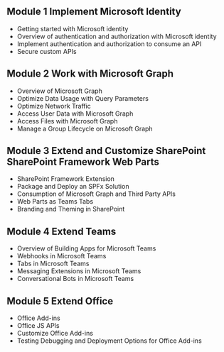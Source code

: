 ## Module 1 Implement Microsoft Identity

- Getting started with Microsoft identity
- Overview of authentication and authorization with Microsoft identity
- Implement authentication and authorization to consume an API
- Secure custom APIs

## Module 2 Work with Microsoft Graph

- Overview of Microsoft Graph
- Optimize Data Usage with Query Parameters
- Optimize Network Traffic
- Access User Data with Microsoft Graph
- Access Files with Microsoft Graph
- Manage a Group Lifecycle on Microsoft Graph

## Module 3 Extend and Customize SharePoint SharePoint Framework Web Parts

- SharePoint Framework Extension
- Package and Deploy an SPFx Solution
- Consumption of Microsoft Graph and Third Party APIs
- Web Parts as Teams Tabs
- Branding and Theming in SharePoint

## Module 4 Extend Teams

- Overview of Building Apps for Microsoft Teams
- Webhooks in Microsoft Teams
- Tabs in Microsoft Teams
- Messaging Extensions in Microsoft Teams
- Conversational Bots in Microsoft Teams

## Module 5 Extend Office

- Office Add-ins
- Office JS APIs
- Customize Office Add-ins
- Testing Debugging and Deployment Options for Office Add-ins
